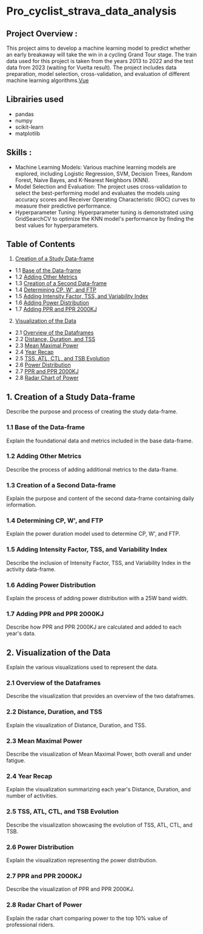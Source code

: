 # Pro_cyclist_strava_data_analysis

## Project Overview : 
This project aims to develop a machine learning model to predict whether an early breakaway will take the win in a cycling Grand Tour stage. The train data used for this project is taken from the years 2013 to 2022 and the test data from 2023 (waiting for Vuelta result). The project includes data preparation, model selection, cross-validation, and evaluation of different machine learning algorithms.[Vue](https://github.com/vuejs/vue)

## Librairies used
- pandas
- numpy
- scikit-learn
- matplotlib

## Skills : 
- Machine Learning Models: Various machine learning models are explored, including Logistic Regression, SVM, Decision Trees, Random Forest, Naive Bayes, and K-Nearest Neighbors (KNN).
- Model Selection and Evaluation: The project uses cross-validation to select the best-performing model and evaluates the models using accuracy scores and Receiver Operating Characteristic (ROC) curves to measure their predictive performance.
- Hyperparameter Tuning: Hyperparameter tuning is demonstrated using GridSearchCV to optimize the KNN model's performance by finding the best values for hyperparameters.

## Table of Contents

1. [Creation of a Study Data-frame](#1.-creation-of-a-study-data-frame)
-    1.1 [Base of the Data-frame](#base-of-the-data-frame)
-    1.2 [Adding Other Metrics](#adding-other-metrics)
-    1.3 [Creation of a Second Data-frame](#creation-of-a-second-data-frame)
-    1.4 [Determining CP, W', and FTP](#determining-cp-w-and-ftp)
-    1.5 [Adding Intensity Factor, TSS, and Variability Index](#adding-intensity-factor-tss-and-variability-index)
-    1.6 [Adding Power Distribution](#adding-power-distribution)
-    1.7 [Adding PPR and PPR 2000KJ](#adding-ppr-and-ppr-2000kj)
2. [Visualization of the Data](#2.-visualization-of-the-data)
-    2.1 [Overview of the Dataframes](#overview-of-the-dataframes)
-    2.2 [Distance, Duration, and TSS](#distance-duration-and-tss)
-    2.3 [Mean Maximal Power](#mean-maximal-power)
-    2.4 [Year Recap](#year-recap)
-    2.5 [TSS, ATL, CTL, and TSB Evolution](#tss-atl-ctl-and-tsb-evolution)
-    2.6 [Power Distribution](#power-distribution)
-    2.7 [PPR and PPR 2000KJ](#ppr-and-ppr-2000kj)
-    2.8 [Radar Chart of Power](#radar-chart-of-power)

## 1. Creation of a Study Data-frame

Describe the purpose and process of creating the study data-frame.

### 1.1 Base of the Data-frame

Explain the foundational data and metrics included in the base data-frame.

### 1.2 Adding Other Metrics

Describe the process of adding additional metrics to the data-frame.

### 1.3 Creation of a Second Data-frame

Explain the purpose and content of the second data-frame containing daily information.

### 1.4 Determining CP, W', and FTP

Explain the power duration model used to determine CP, W', and FTP.

### 1.5 Adding Intensity Factor, TSS, and Variability Index

Describe the inclusion of Intensity Factor, TSS, and Variability Index in the activity data-frame.

### 1.6 Adding Power Distribution

Explain the process of adding power distribution with a 25W band width.

### 1.7 Adding PPR and PPR 2000KJ

Describe how PPR and PPR 2000KJ are calculated and added to each year's data.

## 2. Visualization of the Data

Explain the various visualizations used to represent the data.

### 2.1 Overview of the Dataframes

Describe the visualization that provides an overview of the two dataframes.

### 2.2 Distance, Duration, and TSS

Explain the visualization of Distance, Duration, and TSS.

### 2.3 Mean Maximal Power

Describe the visualization of Mean Maximal Power, both overall and under fatigue.

### 2.4 Year Recap

Explain the visualization summarizing each year's Distance, Duration, and number of activities.

### 2.5 TSS, ATL, CTL, and TSB Evolution

Describe the visualization showcasing the evolution of TSS, ATL, CTL, and TSB.

### 2.6 Power Distribution

Explain the visualization representing the power distribution.

### 2.7 PPR and PPR 2000KJ

Describe the visualization of PPR and PPR 2000KJ.

### 2.8 Radar Chart of Power

Explain the radar chart comparing power to the top 10% value of professional riders.
